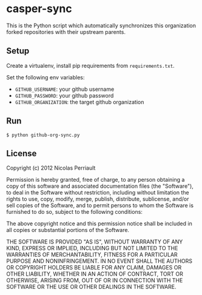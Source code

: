 # casper-sync

This is the Python script which automatically synchronizes this organization
forked repositories with their upstream parents.

## Setup

Create a virtualenv, install pip requirements from `requirements.txt`.

Set the following env variables:

- `GITHUB_USERNAME`: your github username
- `GITHUB_PASSWORD`: your github password
- `GITHUB_ORGANIZATION`: the target github organization

## Run

    $ python github-org-sync.py

## License

Copyright (c) 2012 Nicolas Perriault

Permission is hereby granted, free of charge, to any person obtaining a copy
of this software and associated documentation files (the "Software"), to deal
in the Software without restriction, including without limitation the rights
to use, copy, modify, merge, publish, distribute, sublicense, and/or sell
copies of the Software, and to permit persons to whom the Software is furnished
to do so, subject to the following conditions:

The above copyright notice and this permission notice shall be included in all
copies or substantial portions of the Software.

THE SOFTWARE IS PROVIDED "AS IS", WITHOUT WARRANTY OF ANY KIND, EXPRESS OR
IMPLIED, INCLUDING BUT NOT LIMITED TO THE WARRANTIES OF MERCHANTABILITY,
FITNESS FOR A PARTICULAR PURPOSE AND NONINFRINGEMENT. IN NO EVENT SHALL THE
AUTHORS OR COPYRIGHT HOLDERS BE LIABLE FOR ANY CLAIM, DAMAGES OR OTHER
LIABILITY, WHETHER IN AN ACTION OF CONTRACT, TORT OR OTHERWISE, ARISING FROM,
OUT OF OR IN CONNECTION WITH THE SOFTWARE OR THE USE OR OTHER DEALINGS IN
THE SOFTWARE.

